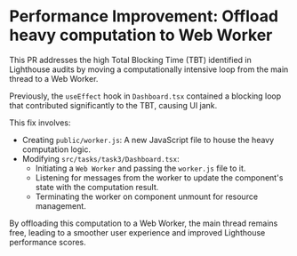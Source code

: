 # Performance Improvement: Offload heavy computation to Web Worker

This PR addresses the high Total Blocking Time (TBT) identified in Lighthouse audits by moving a computationally intensive loop from the main thread to a Web Worker.

Previously, the `useEffect` hook in `Dashboard.tsx` contained a blocking loop that contributed significantly to the TBT, causing UI jank.

This fix involves:

- Creating `public/worker.js`: A new JavaScript file to house the heavy computation logic.
- Modifying `src/tasks/task3/Dashboard.tsx`:
    - Initiating a `Web Worker` and passing the `worker.js` file to it.
    - Listening for messages from the worker to update the component's state with the computation result.
    - Terminating the worker on component unmount for resource management.

By offloading this computation to a Web Worker, the main thread remains free, leading to a smoother user experience and improved Lighthouse performance scores.